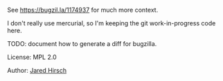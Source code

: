 See https://bugzil.la/1174937 for much more context.

I don't really use mercurial, so I'm keeping the git work-in-progress code here.

TODO: document how to generate a diff for bugzilla.

License: MPL 2.0

Author: [Jared Hirsch](https://github.com/6a68)
